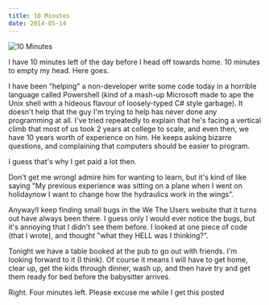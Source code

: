 ```yaml
---
title: 10 Minutes
date: 2014-05-14
---
```


![10 Minutes](https://source.unsplash.com/_nRpqIBM40Q/1600x900)

I have 10 minutes left of the day before I head off towards home. 10 minutes to empty my head. Here goes.

I have been "helping" a non-developer write some code today in a horrible language called Powershell (kind of a mash-up Microsoft made to ape the Unix shell with a hideous flavour of loosely-typed C# style garbage). It doesn't help that the guy I'm trying to help has never done any programming at all. I've tried repeatedly to explain that he's facing a vertical climb that most of us took 2 years at college to scale, and even then, we have 10 years worth of experience on him. He keeps asking bizarre questions, and complaining that computers should be easier to program.

I guess that's why I get paid a lot then.

Don't get me wrongI admire him for wanting to learn, but it's kind of like saying "My previous experience was sitting on a plane when I went on holidaynow I want to change how the hydraulics work in the wings".

Anyway!I keep finding small bugs in the We The Users website that it turns out have always been there. I guess only I would ever notice the bugs, but it's annoying that I didn't see them before. I looked at one piece of code (that I wrote), and thought "what they HELL was I thinking?".

Tonight we have a table booked at the pub to go out with friends. I'm looking forward to it (I think). Of course it means I will have to get home, clear up, get the kids through dinner, wash up, and then have try and get them ready for bed before the babysitter arrives.

Right. Four minutes left. Please excuse me while I get this posted